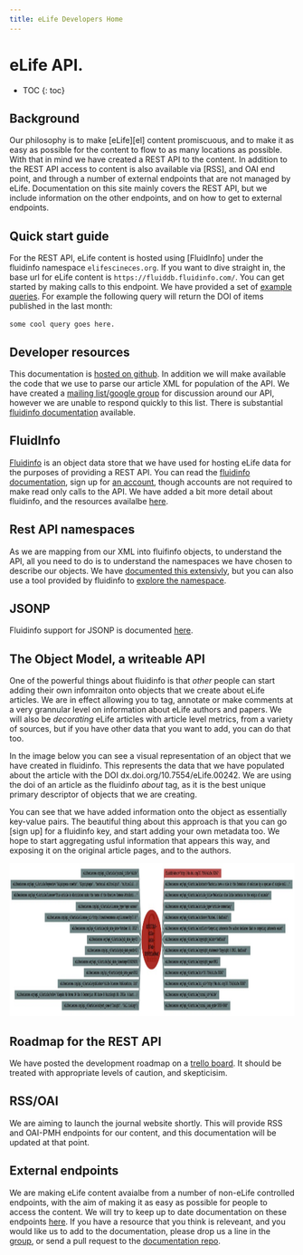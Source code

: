 ```yaml
--- 
title: eLife Developers Home
---
```



# eLife API. 

* TOC
{: toc}


## Background

Our philosophy is to make [eLife][el] content promiscuous, and to make it as easy as possible for the content to flow to as many locations as possible. With that in mind we have created a REST API to the content. In addition to the REST API access to content is also available via [RSS], and OAI end point, and through a number of external endpoints that are not managed by eLife. Documentation on this site mainly covers the REST API, but we include information on the other endpoints, and on how to get to external endpoints. 


## Quick start guide 

For the REST API, eLife content is hosted using [FluidInfo] under the fluidinfo namespace `elifescineces.org`. If you want to dive straight in, the base url for eLife content is `https://fluiddb.fluidinfo.com/`. You can get started by making calls to this endpoint. We have provided a set of [example queries][eq]. For example the following query will return the DOI of items published in the last month:

`some cool query goes here.`

[eq]: /v1/usecases/


## Developer resources

This documentation is [hosted on github][gdocs]. In addition we will make available the code that we use to parse our article XML for population of the API. We have created a [mailing list/google group][ml] for discussion around our API, however we are unable to respond quickly to this list. There is substantial [fluidinfo documentation][fid] available. 

[parser]: parser.com
[gdocs]: https://github.com/elifesciences/elife-api-documentation
[ml]: https://groups.google.com/forum/?fromgroups#!forum/elife-api
[fid]: fluidinfo.com 


## FluidInfo

[Fluidinfo][fi] is an object data store that we have used for hosting eLife data for the purposes of providing a REST API. You can read the [fluidinfo documentation][fid], sign up for [an account][fia], though accounts are not required to make read only calls to the API. We have added a bit more detail about fluidinfo, and the resources availalbe [here][fol].

[fi]: fluidinfo.com
[fia]: fluidinfoaccoutns.com
[fol]: /v1/fluidinfo/


## Rest API namespaces

As we are mapping from our XML into fluifinfo objects, to understand the API, all you need to do is to understand the namespaces we have chosen to describe our objects. We have [documented this extensivly][rest], but you can also use a tool provided by fluidinfo to [explore the namespace][explorer].

[rest]: /v1/
[explorer]: https://explorer.fluidinfo.com/fluidinfo/elifesciences.org

## JSONP

Fluidinfo support for JSONP is documented [here][jsonp].

[jsonp]: http://doc.fluidinfo.com/fluidDB/api/http.html#support-for-jsonp 


## The Object Model, a writeable API

One of the powerful things about fluidinfo is that _other_ people can start adding their own infomraiton onto objects that we create about eLife articles. We are in effect allowing you to tag, annotate or make comments at a very grannular level on information about eLife authors and papers. We will also be _decorating_ eLife articles with article level metrics, from a variety of sources, but if you have other data that you want to add, you can do that too. 

In the image below you can see a visual representation of an object that we have created in fluidinfo. This represents the data that we have populated about the article with the DOI dx.doi.org/10.7554/eLife.00242. We are using the doi of an article as the fluidinfo _about_ tag, as it is the best unique primary descriptor of objects that we are creating. 

You can see that we have added information onto the object as essentially key-value pairs. The beautiful thing about this approach is that you can go [sign up] for a fluidinfo key, and start adding your own metadata too. We hope to start aggregating usful information that appears this way, and exposing it on the original article pages, and to the authors. 

<img src="/images/object.jpg" alt="example object" height="270" width="700">

## Roadmap for the REST API

We have posted the development roadmap on a [trello board][tb]. It should be treated with appropriate levels of caution, and skepticisim. 

[tb]: https://trello.com/board/elife-api-roadmap/50194e22705438553d59640c 


## RSS/OAI

We are aiming to launch the journal website shortly. This will provide RSS and OAI-PMH endpoints for our content, and this documentation will be updated at that point. 


## External endpoints

We are making eLife content avaialbe from a number of non-eLife controlled endpoints, with the aim of making it as easy as possible for people to access the content. We will try to keep up to date documentation on these endpoints [here][eep]. If you have a resource that you think is releveant, and you would like us to add to the documentation, please drop us a line in the [group][ml], or send a pull request to the [documentation repo][gdocs]. 

[eep]: /external-endpoints/